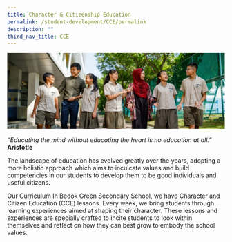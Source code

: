 ```yaml
---
title: Character & Citizenship Education
permalink: /student-development/CCE/permalink
description: ""
third_nav_title: CCE
---
```

![](/images/CLASS-e1570004311158.jpg)

*“Educating the mind without educating the heart is no education at all.”*
**Aristotle**

The landscape of education has evolved greatly over the years, adopting a more holistic approach which aims to inculcate values and build competencies in our students to develop them to be good individuals and useful citizens.

Our Curriculum
In Bedok Green Secondary School, we have Character and Citizen Education (CCE) lessons. Every week, we bring students through learning experiences aimed at shaping their character. These lessons and experiences are specially crafted to incite students to look within themselves and reflect on how they can best grow to embody the school values.
